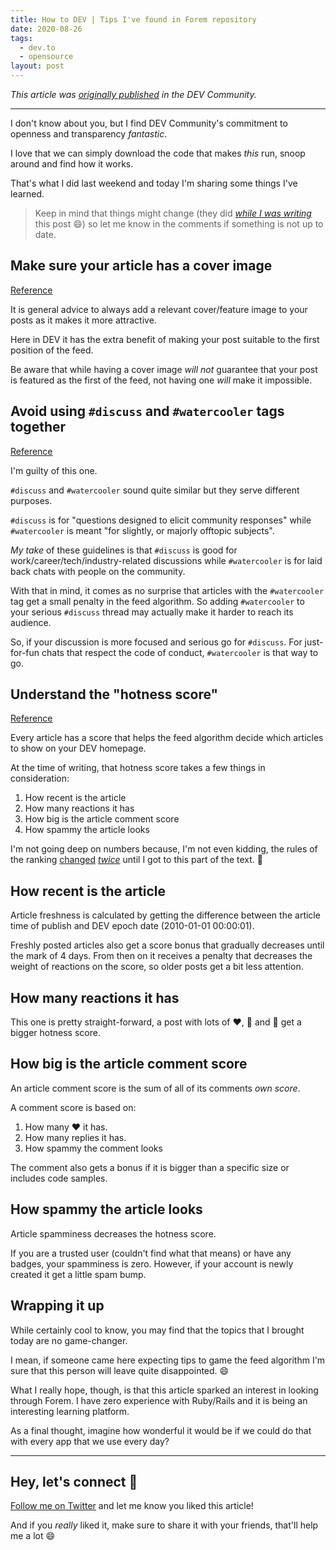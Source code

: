 ```yaml
---
title: How to DEV | Tips I've found in Forem repository
date: 2020-08-26
tags:
  - dev.to
  - opensource
layout: post
---
```


_This article was [originally published](https://dev.to/vtrpldn/how-to-dev-tips-i-ve-found-in-forem-repository-1iff) in the DEV Community._

---

I don't know about you, but I find DEV Community's commitment to openness and transparency _fantastic_.

I love that we can simply download the code that makes _this_ run, snoop around and find how it works.

That's what I did last weekend and today I'm sharing some things I've learned.

> Keep in mind that things might change (they did _[while I was writing](https://github.com/forem/forem/commit/bd6a996bce31dae85318573649f7f453f0d22445)_ this post 😄) so let me know in the comments if something is not up to date.

## Make sure your article has a cover image

[Reference](https://github.com/forem/forem/blob/master/app/javascript/articles/Feed.jsx#L18)

It is general advice to always add a relevant cover/feature image to your posts as it makes it more attractive.

Here in DEV it has the extra benefit of making your post suitable to the first position of the feed.

Be aware that while having a cover image _will not_ guarantee that your post is featured as the first of the feed, not having one _will_ make it impossible.

## Avoid using `#discuss` and `#watercooler` tags together

[Reference](https://github.com/forem/forem/blob/master/app/black_box/black_box.rb#L16)

I'm guilty of this one.

`#discuss` and `#watercooler` sound quite similar but they serve different purposes.

`#discuss` is for "questions designed to elicit community responses" while `#watercooler` is meant "for slightly, or majorly offtopic subjects".

_My take_ of these guidelines is that `#discuss` is good for work/career/tech/industry-related discussions while `#watercooler` is for laid back chats with people on the community.

With that in mind, it comes as no surprise that articles with the `#watercooler` tag get a small penalty in the feed algorithm. So adding `#watercooler` to your serious `#discuss` thread may actually make it harder to reach its audience.

So, if your discussion is more focused and serious go for `#discuss`. For just-for-fun chats that respect the code of conduct, `#watercooler` is that way to go.

## Understand the "hotness score"

[Reference](https://github.com/forem/forem/blob/master/app/black_box/black_box.rb#L4)

Every article has a score that helps the feed algorithm decide which articles to show on your DEV homepage.

At the time of writing, that hotness score takes a few things in consideration:

1. How recent is the article
2. How many reactions it has
3. How big is the article comment score
4. How spammy the article looks

I'm not going deep on numbers because, I'm not even kidding, the rules of the ranking [changed](https://github.com/forem/forem/commit/14e85493c1e457f57dec9d30fbf79933d85d6df5) _[twice](https://github.com/forem/forem/commit/1336d8c439d0d48867ed0b76fc9ef0013bf0c9e0)_ until I got to this part of the text. 🥴

## How recent is the article

Article freshness is calculated by getting the difference between the article time of publish and DEV epoch date (2010-01-01 00:00:01).

Freshly posted articles also get a score bonus that gradually decreases until the mark of 4 days. From then on it receives a penalty that decreases the weight of reactions on the score, so older posts get a bit less attention.

## How many reactions it has

This one is pretty straight-forward, a post with lots of ❤️, 🦄 and 🔖 get a bigger hotness score.

## How big is the article comment score

An article comment score is the sum of all of its comments _own score_.

A comment score is based on:

1. How many ❤️ it has.
2. How many replies it has.
3. How spammy the comment looks

The comment also gets a bonus if it is bigger than a specific size or includes code samples.

## How spammy the article looks

Article spamminess decreases the hotness score.

If you are a trusted user (couldn't find what that means) or have any badges, your spamminess is zero. However, if your account is newly created it get a little spam bump.

## Wrapping it up

While certainly cool to know, you may find that the topics that I brought today are no game-changer.

I mean, if someone came here expecting tips to game the feed algorithm I'm sure that this person will leave quite disappointed. 😄

What I really hope, though, is that this article sparked an interest in looking through Forem. I have zero experience with Ruby/Rails and it is being an interesting learning platform.

As a final thought, imagine how wonderful it would be if we could do that with every app that we use every day?

---

## Hey, let's connect 👋

[Follow me on Twitter](https://twitter.com/paladini_dev) and let me know you liked this article!

And if you _really_ liked it, make sure to share it with your friends, that'll help me a lot 😄
